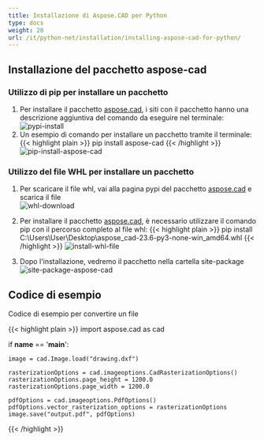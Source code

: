 ```yaml
---
title: Installazione di Aspose.CAD per Python
type: docs
weight: 20
url: /it/python-net/installation/installing-aspose-cad-for-python/
---
```


## **Installazione del pacchetto aspose-cad**

### Utilizzo di pip per installare un pacchetto

1. Per installare il pacchetto [aspose.cad](https://pypi.org/project/aspose-cad/), i siti con il pacchetto hanno una descrizione aggiuntiva del comando da eseguire nel terminale:<br/>
![pypi-install](/cad/_assets/python-net/install/pypi-aspose-cad.png)
1. Un esempio di comando per installare un pacchetto tramite il terminale:
{{< highlight plain >}}
pip install aspose-cad
{{< /highlight >}}
![pip-install-aspose-cad](/cad/_assets/python-net/install/pip-install-aspose.png)

### Utilizzo del file WHL per installare un pacchetto

1. Per scaricare il file whl, vai alla pagina pypi del pacchetto [aspose.cad](https://pypi.org/project/aspose-cad/#files) e scarica il file<br/>
![whl-download](/cad/_assets/python-net/install/download-whl-file.png)<br/>
1. Per installare il pacchetto [aspose.cad](https://pypi.org/project/aspose-cad/), è necessario utilizzare il comando pip con il percorso completo al file whl:
{{< highlight plain >}}
pip install C:\Users\User\Desktop\aspose_cad-23.6-py3-none-win_amd64.whl
{{< /highlight >}}
![install-whl-file](/cad/_assets/python-net/install/install-whl-file-terminal.png)

1. Dopo l'installazione, vedremo il pacchetto nella cartella site-package<br/>
![site-package-aspose-cad](/cad/_assets/python-net/install/site-package-aspose.png)

## Codice di esempio
Codice di esempio per convertire un file

{{< highlight plain >}}
import aspose.cad as cad

if __name__ == '__main__':
    
    image = cad.Image.load("drawing.dxf")

    rasterizationOptions = cad.imageoptions.CadRasterizationOptions()
    rasterizationOptions.page_height = 1200.0
    rasterizationOptions.page_width = 1200.0
    
    pdfOptions = cad.imageoptions.PdfOptions()
    pdfOptions.vector_rasterization_options = rasterizationOptions
    image.save("output.pdf", pdfOptions)
{{< /highlight >}}
